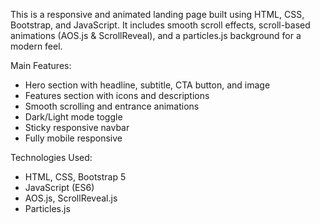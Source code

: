 This is a responsive and animated landing page built using HTML, CSS, Bootstrap, and JavaScript. It includes smooth scroll effects, scroll-based animations (AOS.js & ScrollReveal), and a particles.js background for a modern feel.

Main Features:
- Hero section with headline, subtitle, CTA button, and image
- Features section with icons and descriptions
- Smooth scrolling and entrance animations
- Dark/Light mode toggle
- Sticky responsive navbar
- Fully mobile responsive

Technologies Used:
- HTML, CSS, Bootstrap 5
- JavaScript (ES6)
- AOS.js, ScrollReveal.js
- Particles.js
